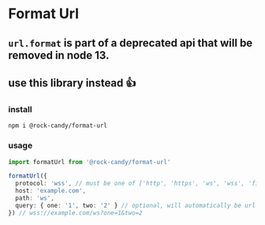 # Format Url

## `url.format` is part of a deprecated api that will be removed in node 13.
## use this library instead 👍

### install

`npm i @rock-candy/format-url`

### usage

```typescript
import formatUrl from '@rock-candy/format-url'

formatUrl({
  protocol: 'wss', // must be one of ['http', 'https', 'ws', 'wss', 'file', 'ftp', 'gopher']
  host: 'example.com',
  path: 'ws',
  query: { one: '1', two: '2' } // optional, will automatically be url encoded
}) // wss://example.com/ws?one=1&two=2
```

